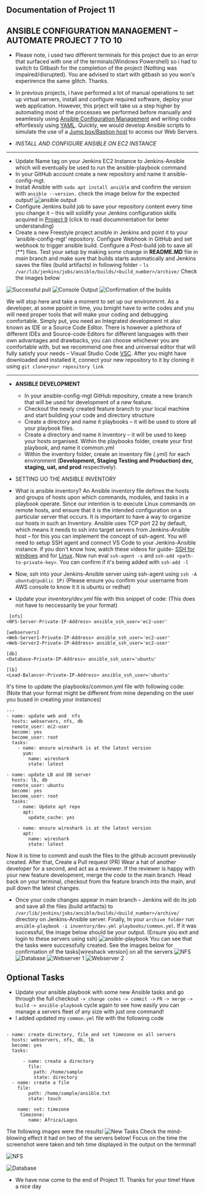 ## Documentation of Project 11
**ANSIBLE CONFIGURATION MANAGEMENT – AUTOMATE PROJECT 7 TO 10**
- 
- Please  note, i used two different terminals for this project due to an error that surfaced with one of the terminals(Windows Powershell) so i had to switch to Gitbash for the completion of the project (Nothing was impaired/disrupted). You are advised to start with gitbash so you won's experirence the same glitch. Thanks.
- In previous projects, i have  performed a lot of manual operations to set up virtual servers, install and configure required software, deploy your web application. However, this prject will take us a step higher by automating most of the processes we performed before manually and seamlessly using [Ansible Configuration Management](https://www.redhat.com/en/topics/automation/what-is-configuration-management#:~:text=Configuration%20management%20is%20a%20process,in%20a%20desired%2C%20consistent%20state.&text=Managing%20IT%20system%20configurations%20involves,building%20and%20maintaining%20those%20systems.) and writing codes effortlessly using [YAML](https://en.wikipedia.org/wiki/YAML). Quickly, we would develop Ansible scripts to simulate the use of a [Jump box/Bastion host](https://en.wikipedia.org/wiki/Bastion_host) to access our Web Servers. 

- *INSTALL AND CONFIGURE ANSIBLE ON EC2 INSTANCE*
- - - 
- Update Name tag on your Jenkins EC2 Instance to Jenkins-Ansible which will eventually be used to run the ansible-playbook command
- In your GitHub account create a new repository and name it ansible-config-mgt.
- Install Ansible with `sudo apt install ansible` and confirm the version with `ansible --version.` check the image below for the expected output! ![ansible output](./images/Installation%20if%20ansible%20and%20status%20confirmation.png)
- Configure Jenkins build job to save your repository content every time you change it – this will solidify your Jenkins configuration skills acquired in [Project 9](https://github.com/Lordchancellorr/project-9) (click to read docummentation for beter understanding)
- Create a new Freestyle project ansible in Jenkins and point it to your ‘ansible-config-mgt’ repository. Configure Webhook in GitHub and set webhook to trigger ansible build. Configure a Post-build job to save all (**) files. 
Test your setup by making some change in **README.MD** file in *main* branch and make sure that builds starts automatically and Jenkins saves the files (build artifacts) in following folder - `ls /var/lib/jenkins/jobs/ansible/builds/<build_number>/archive/` Check the images below

![Successful pull](./images/Successful%20pull.png)  ![Console Output](./images/Console%20Output.png) ![Confirmation of the builds](./images/Changes%20made%20on%20Github.png)
 
We will stop here and take a moment to set up our environmrnt. As a developer, at some ppoint in time, you bmight have to write codes and you will need  proper tools that will make your coding and debugging comfortable. Simply put, you need an Integrated development nt also known as IDE or a Source Code Editor. There is however a plethora of different IDEs and Source-code Editors for different languages with their own advantages and drawbacks, you can choose whichever you are comfortable with, but we recommend one free and universal editor that will fully satisfy your needs – Visual Studio Code [VSC](https://code.visualstudio.com/download). After you might have downloaded and installed it, connect your new repository to it by cloning it using `git clone+your repository link`

-----------------------------------

- **ANSIBLE DEVELOPMENT**

  - In your ansible-config-mgt GitHub repository, create a new branch that will be used for development of a new feature.
  - Checkout the newly created feature branch to your local machine and start building your code and directory structure
  - Create a directory and name it playbooks – it will be used to store all your playbook files.
  - Create a directory and name it inventory – it will be used to keep your hosts organised. Within the playbooks folder, create your first playbook, and name it common.yml
  - Within the inventory folder, create an inventory file (.yml) for each environment (**Development, Staging Testing and Production) dev, staging, uat, and prod** respectively).

- SETTING UO THE ANSIBLE INVENTORY
- What is ansible inventory? An Ansible inventory file defines the hosts and groups of hosts upon which commands, modules, and tasks in a playbook operate. Since our intention is to execute Linux commands on remote hosts, and ensure that it is the intended configuration on a particular server that occurs. It is important to have a way to organize our hosts in such an Inventory. Ansible uses TCP port 22 by default, which means it needs to ssh into target servers from Jenkins-Ansible host – for this you can implement the concept of ssh-agent. You will need to setup SSH agent and connect VS Code to your Jenkins-Ansible instance. if you don't know how, watch these videos for guide- [SSH for windows](https://youtu.be/OplGrY74qog) and for [Linux](https://youtu.be/OplGrY74qog). Now run eval `ssh-agent -s` and `ssh-add <path-to-private-key>`. You can confirm if it's being added with `ssh-add -l`
- Now, ssh into your Jenkins-Ansible server using ssh-agent using `ssh -A ubuntu@(public IP)` (Please ensure you confirm your username from AWS console to know it it is ubuntu or redhat)
- Update your *inventory/dev.yml* file with this snippet of code: (This does not have to neccessarily be your format)
```
 [nfs]
<NFS-Server-Private-IP-Address> ansible_ssh_user='ec2-user'

[webservers]
<Web-Server1-Private-IP-Address> ansible_ssh_user='ec2-user'
<Web-Server2-Private-IP-Address> ansible_ssh_user='ec2-user'

[db]
<Database-Private-IP-Address> ansible_ssh_user='ubuntu' 

[lb]
<Load-Balancer-Private-IP-Address> ansible_ssh_user='ubuntu'

````
It's time to update the playbooks/common.yml file with following code: (Note that your format might be different from mine depending on the user you bused in creating your instances)
```
---
- name: update web and  nfs 
  hosts: webservers, nfs, db
  remote_user: ec2-user
  become: yes
  become_user: root
  tasks:
    - name: ensure wireshark is at the latest version
      yum:
        name: wireshark
        state: latest

- name: update LB and DB server
  hosts: lb, db
  remote_user: ubuntu
  become: yes
  become_user: root
  tasks:
    - name: Update apt repo
      apt: 
        update_cache: yes

    - name: ensure wireshark is at the latest version
      apt:
        name: wireshark
        state: latest
```
Now it is time to commit and oush the files to the github account previously created. After that, Create a Pull request (PR)
Wear a hat of another developer for a second, and act as a reviewer.
If the reviewer is happy with your new feature development, merge the code to the main branch.
Head back on your terminal, checkout from the feature branch into the main, and pull down the latest changes.
- Once your code changes appear in main branch – Jenkins will do its job and save all the files (build artifacts) to `/var/lib/jenkins/jobs/ansible/builds/<build_number>/archive/` directory on Jenkins-Ansible server. Finally, In your `archive folder` run `ansible-playbook -i inventory/dev.yml playbooks/common.yml`. If it was successful, the image below should be your output. (Ensure you exit and login to these servers using ssh) ![ansible-playbook](./images/ansible-playbook%20command.png)
You can see that the tasks were successfully created. See the images below for confirmation of the tasks[wireshack version] on all the servers
![NFS](./images/wireshark%20version%20on%20nfs.png) ![Database](./images/wireshark%20version%20on%20Database.png) ![Webserver 1](./images/wireshark%20version%20on%20web1.png) ![Webserver 2](./images/wireshark%20version%20on%20web2.png)
## Optional Tasks

- Update your ansible playbook with some new Ansible tasks and go through the full checkout `-> change codes` `-> commit ->` `PR` `-> merge` `-> build` `-> ansible-playbook` cycle again to see how easily you can manage a servers fleet of any size with just one command!
- I added updated my `common.yml` file with the following code
```

- name: create directory, file and set timezone on all servers
  hosts: webservers, nfs, db, lb
  become: yes
  tasks:

      - name: create a directory
        file:
          path: /home/sample
          state: directory
  - name: create a file
    file:
        path: /home/sample/ansible.txt
        state: touch

    name: set: timezone
     timezone:
        name: Africa/Lagos
```
The following images were the results! 
![New Tasks](./images/Added%20tasks%20successfully%20created.PNG)
Check the mind-blowing effect it had on two of the servers below! Focus on the time the screenshot were taken and teh time displayed in the output on the terminal!

![NFS](./images/NFS%20tasks%20confirmation.PNG)

![Database](./images/Database%20tasks%20confirmation.PNG)

- We have now come to the end of Project 11. Thanks for your time! Have a nice day